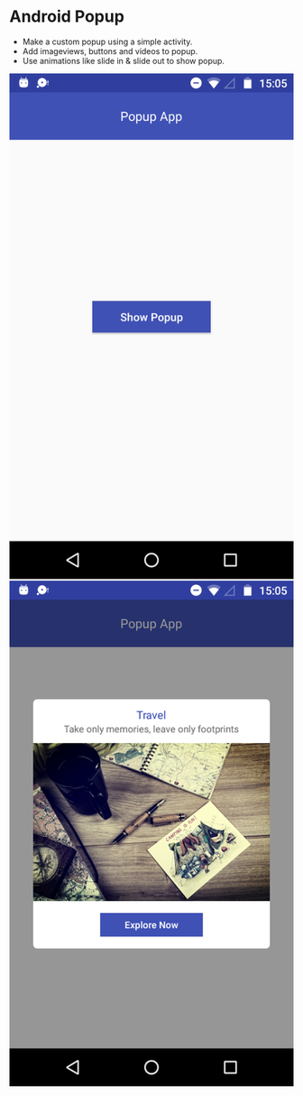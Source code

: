 # Android Popup
- Make a custom popup using a simple activity. 
- Add imageviews, buttons and videos to popup.
- Use animations like slide in & slide out to show popup.

![Test Image 1](Screenshot_20190216-150538.png)
![Test Image 2](Screenshot_20190216-150545.png)
